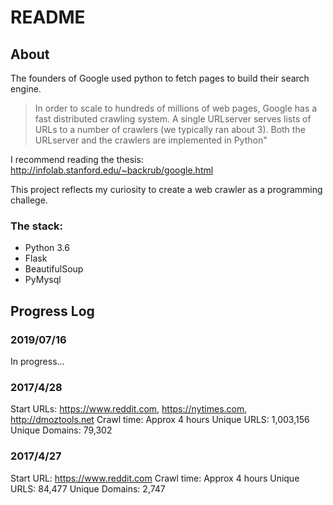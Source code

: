 # README

## About
The founders of Google used python to fetch pages to build their search engine.

> In order to scale to hundreds of millions of web pages, 
> Google has a fast distributed crawling system. A single URLserver 
> serves lists of URLs to a number of crawlers (we typically ran about 3). 
> Both the URLserver and the crawlers are implemented in Python"

I recommend reading the thesis: http://infolab.stanford.edu/~backrub/google.html

This project reflects my curiosity to create a web crawler as a programming challege.

### The stack:

- Python 3.6
- Flask
- BeautifulSoup
- PyMysql


## Progress Log

### 2019/07/16

In progress...

### 2017/4/28

Start URLs: https://www.reddit.com, https://nytimes.com, http://dmoztools.net
Crawl time: Approx 4 hours
Unique URLS: 1,003,156 
Unique Domains: 79,302

### 2017/4/27

Start URL: https://www.reddit.com
Crawl time: Approx 4 hours
Unique URLS: 84,477 
Unique Domains: 2,747
